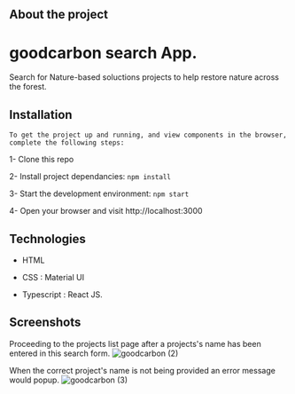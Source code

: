 ## About the project

# goodcarbon search App.

Search for Nature-based soluctions projects to help restore nature across the forest.

## Installation

`To get the project up and running, and view components in the browser, complete the following steps:`

1- Clone this repo

2- Install project dependancies: `npm install`

3- Start the development environment: `npm start`

4- Open your browser and visit http://localhost:3000


## Technologies

- HTML

- CSS : Material UI

- Typescript : React JS.

## Screenshots

Proceeding to the projects list page after a projects's name has been entered in this search form.
![goodcarbon (2)](https://user-images.githubusercontent.com/17381734/201226290-85b8721a-90f0-4d27-afe2-77aca229eed0.png)

When the correct project's name is not being provided an error message would popup.
![goodcarbon (3)](https://user-images.githubusercontent.com/17381734/201278162-c42473d2-71bd-4386-8a1a-dd6a27176924.png)


